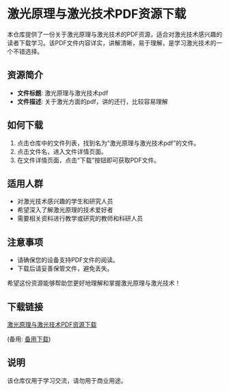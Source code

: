 # 激光原理与激光技术PDF资源下载

本仓库提供了一份关于激光原理与激光技术的PDF资源，适合对激光技术感兴趣的读者下载学习。该PDF文件内容详实，讲解清晰，易于理解，是学习激光技术的一个不错选择。

## 资源简介

- **文件标题**: 激光原理与激光技术pdf
- **文件描述**: 关于激光方面的pdf，讲的还行，比较容易理解

## 如何下载

1. 点击仓库中的文件列表，找到名为“激光原理与激光技术pdf”的文件。
2. 点击文件名，进入文件详情页面。
3. 在文件详情页面，点击“下载”按钮即可获取PDF文件。

## 适用人群

- 对激光技术感兴趣的学生和研究人员
- 希望深入了解激光原理的技术爱好者
- 需要相关资料进行教学或研究的教师和科研人员

## 注意事项

- 请确保您的设备支持PDF文件的阅读。
- 下载后请妥善保管文件，避免丢失。

希望这份资源能够帮助您更好地理解和掌握激光原理与激光技术！

## 下载链接
[激光原理与激光技术PDF资源下载](https://pan.quark.cn/s/09f688ea33dd) 

(备用: [备用下载](https://pan.baidu.com/s/1mzxTvHXDjY9svVc0ghM1Sw?pwd=1234))

## 说明

该仓库仅用于学习交流，请勿用于商业用途。

